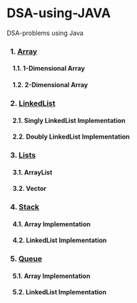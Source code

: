 # DSA-using-JAVA
DSA-problems using Java

### &nbsp; 1. [Array](https://github.com/nishant7372/Data-Structures/tree/main/array)
#### &nbsp;&nbsp;&nbsp; 1.1. 1-Dimensional Array
#### &nbsp;&nbsp;&nbsp; 1.2. 2-Dimensional Array
### &nbsp; 2. [LinkedList](https://github.com/nishant7372/Data-Structures/tree/main/linkedlist)
#### &nbsp;&nbsp;&nbsp; 2.1. Singly LinkedList Implementation
#### &nbsp;&nbsp;&nbsp; 2.2. Doubly LinkedList Implementation
### &nbsp; 3. [Lists](https://github.com/nishant7372/Data-Structures/tree/main/lists)
#### &nbsp;&nbsp;&nbsp; 3.1. ArrayList
#### &nbsp;&nbsp;&nbsp; 3.2. Vector
### &nbsp; 4. [Stack](https://github.com/nishant7372/Data-Structures/tree/main/stack)
#### &nbsp;&nbsp;&nbsp; 4.1. Array Implementation
#### &nbsp;&nbsp;&nbsp; 4.2. LinkedList Implementation
### &nbsp; 5. [Queue](https://github.com/nishant7372/Data-Structures/tree/main/queue)
#### &nbsp;&nbsp;&nbsp; 5.1. Array Implementation
#### &nbsp;&nbsp;&nbsp; 5.2. LinkedList Implementation

